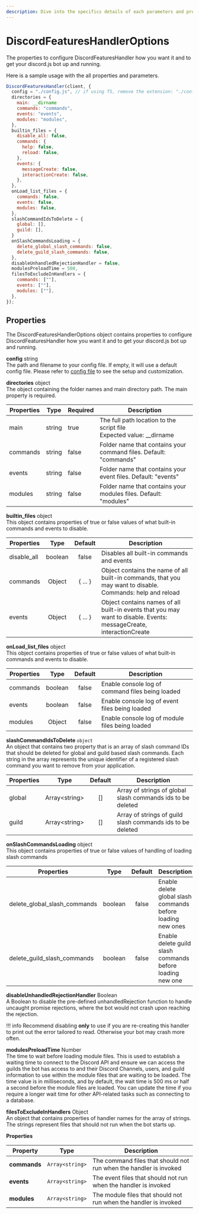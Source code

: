 ```yaml
---
description: Dive into the specifics details of each parameters and properties.
---
```


# DiscordFeaturesHandlerOptions
The properties to configure DiscordFeaturesHandler how you want it and to get your discord.js bot up and running.

Here is a sample usage with the all properties and parameters.

```javascript
DiscordFeaturesHandler(client, {
  config = "./config.js", // if using TS, remove the extension: "./config"
  directories = {
    main: __dirname 
    commands: "commands", 
    events: "events",
    modules: "modules",
  },
  builtin_files = { 
    disable_all: false,
    commands: {
      help: false, 
      reload: false,  
    },
    events: {
      messageCreate: false, 
      interactionCreate: false,
    },
  },
  onLoad_list_files = {
    commands: false,  
    events: false,
    modules: false,
  },
  slashCommandIdsToDelete = {
    global: [],
    guild: [],
  }
  onSlashCommandsLoading = {
    delete_global_slash_commands: false, 
    delete_guild_slash_commands: false,
  },
  disableUnhandledRejectionHandler = false,
  modulesPreloadTime = 500,
  filesToExcludeInHandlers = {
    commands: [""],
    events: [""],
    modules: [""],
  },
});
```

## Properties

The DiscordFeaturesHandlerOptions object contains properties to configure DiscordFeaturesHandler how you want it and to get your discord.js bot up and running.

<p>
  <strong>config</strong> <span class="varType">string</span>
<span class="optional-label"></span><br/>
  The path and filename to your config file. If empty, it will use a default config file. Please refer to <a href="../config-file">config file</a> to see the setup and customization.<br/>
</p>

<p>
  <strong>directories</strong> <span class="varType">object</span><br/>
  The object containing the folder names and main directory path. The main property is required.<br/>
</p>
<table>
  <thead>
    <tr>
      <th>Properties</th>
      <th>Type</th>
      <th>Required</th>
      <th>Description</th>
    </tr>
  </thead>
  <tbody>
    <tr>
      <td>main</td>
      <td>string</td>
      <td>true</td>
      <td>
        The full path location to the script file<br>
        Expected value: __dirname
      </td>
    </tr>
    <tr>
      <td>commands</td>
      <td>string</td>
      <td>false</td>
      <td>
        Folder name that contains your command files. Default: "commands"
      </td>
    </tr>
    <tr>
      <td>events</td>
      <td>string</td>
      <td>false</td>
      <td>
        Folder name that contains your event files. Default: "events"
      </td>
    </tr>
    <tr>
      <td>modules</td>
      <td>string</td>
      <td>false</td>
      <td>
        Folder name that contains your modules files. Default: "modules"
      </td>
    </tr>
  </tbody>
</table>


<p>
  <strong>builtin_files</strong> <span class="varType">object</span>
<span class="optional-label"></span><br/>
  This object contains properties of true or false values of what built-in commands and events to disable.
</p>

<table>
  <thead>
    <tr>
      <th>Properties</th>
      <th align="center">Type</th>
      <th align="center">Default</th>
      <th>Description</th>
    </tr>
  </thead>
  <tbody>
    <tr>
      <td>disable_all</td>
      <td align="center">boolean</td>
      <td align="center">false</td>
      <td>Disables all built-in commands and events</td>
    </tr>
    <tr>
      <td>commands</td>
      <td align="center">Object</td>
      <td align="center">{ ... }</td>
      <td>Object contains the name of all built-in commands, that you may want to disable. Commands: help and reload</td>
    </tr>
    <tr>
      <td>events</td>
      <td align="center">Object</td>
      <td align="center">{ ... }</td>
      <td>Object contains names of all built-in events that you may want to disable. Events: messageCreate, interactionCreate</td>
    </tr>
  </tbody>
</table>


<p>
  <strong>onLoad_list_files</strong> <span class="varType">object</span>
<span class="optional-label"></span><br/>
  This object contains properties of true or false values of what built-in commands and events to disable.
</p>

<table>
  <thead>
    <tr>
      <th>Properties</th>
      <th align="center">Type</th>
      <th align="center">Default</th>
      <th>Description</th>
    </tr>
  </thead>
  <tbody>
    <tr>
      <td>commands</td>
      <td align="center">boolean</td>
      <td align="center">false</td>
      <td>Enable console log of command files being loaded</td>
    </tr>
    <tr>
      <td>events</td>
      <td align="center">boolean</td>
      <td align="center">false</td>
      <td>Enable console log of event files being loaded</td>
    </tr>
    <tr>
      <td>modules</td>
      <td align="center">Object</td>
      <td align="center">false</td>
      <td>Enable console log of module files being loaded</td>
    </tr>
  </tbody>
</table>

<p> <strong>slashCommandIdsToDelete</strong> <span class="varType"><code>object</code></span>
<span class="optional-label"></span><br/>
An object that contains two property that is an array of slash command IDs that should be deleted for global and guild based slash commands. Each string in the array represents the unique identifier of a registered slash command you want to remove from your application.
</p>

<table>
  <thead>
    <tr>
      <th>Properties</th>
      <th align="center">Type</th>
      <th align="center">Default</th>
      <th>Description</th>
    </tr>
  </thead>
  <tbody>
    <tr>
      <td>global</td>
      <td align="center">Array&lt;string&gt;</td>
      <td align="center">[]</td>
      <td>Array of strings of global slash commands ids to be deleted</td>
    </tr>
    <tr>
      <td>guild</td>
      <td align="center">Array&lt;string&gt;</td>
      <td align="center">[]</td>
      <td>Array of strings of guild slash commands ids to be deleted</td>
    </tr>

  </tbody>
</table>

<p>
  <strong>onSlashCommandsLoading</strong> <span class="varType">object</span>
<span class="optional-label"></span><br/>
  This object contains properties of true or false values of handling of loading slash commands
</p>

<table>
  <thead>
    <tr>
      <th>Properties</th>
      <th align="center">Type</th>
      <th align="center">Default</th>
      <th>Description</th>
    </tr>
  </thead>
  <tbody>
    <tr>
      <td>delete_global_slash_commands</td>
      <td align="center">boolean</td>
      <td align="center">false</td>
      <td>Enable delete global slash commands before loading new ones</td>
    </tr>
    <tr>
      <td>delete_guild_slash_commands</td>
      <td align="center">boolean</td>
      <td align="center">false</td>
      <td>Enable delete guild slash commands before loading new one</td>
    </tr>

  </tbody>
</table>



<p>
  <strong>disableUnhandledRejectionHandler</strong> <span class="varType">Boolean</span>
  <span class="optional-label"></span><br/>
  A Boolean to disable the pre-defined unhandledRejection function to handle uncaught promise rejections, where the bot would not crash upon reaching the rejection.

</p>

!!! info
      Recommend disabling **only** to use if you are re-creating this handler to print out the error tailored to read. Otherwise your bot may crash more often.

<p>
  <strong>modulesPreloadTime</strong> <span class="varType">Number</span>
  <span class="optional-label"></span><br/>
  The time to wait before loading module files. This is used to establish a waiting time to connect to the Discord API and ensure we can access the guilds the bot has access to and their Discord Channels, users, and guild information to use within the module files that are waiting to be loaded. The time value is in milliseconds, and by default, the wait time is 500 ms or half a second before the module files are loaded. You can update the time if you require a longer wait time for other API-related tasks such as connecting to a database.
</p>

<p>
  <strong>filesToExcludeInHandlers</strong> <span class="varType">Object</span>
  <span class="optional-label"></span><br/>
  An object that contains properties of handler names for the array of strings. The strings represent files that should not run when the bot starts up.
</p>




<strong>Properties</strong>
<table>
  <thead>
    <tr>
      <th>Property</th>
      <th>Type</th>
      <th>Description</th>
    </tr>
  </thead>
  <tbody>
    <tr>
      <td><strong>commands</strong></td>
      <td><code>Array&lt;string&gt;</code></td>
      <td>The command files that should not run when the handler is invoked</td>
    </tr>
    <tr>
      <td><strong>events</strong></td>
      <td><code>Array&lt;string&gt;</code></td>
      <td>The event files that should not run when the handler is invoked</td>
    </tr>
    <tr>
      <td><strong>modules</strong></td>
      <td><code>Array&lt;string&gt;</code></td>
      <td>The module files that should not run when the handler is invoked</td>
    </tr>
  </tbody>
</table>
